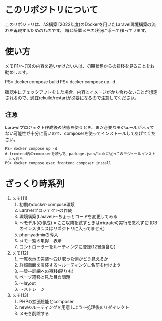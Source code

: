 # このリポジトリについて

このリポジトリは、AS構築Ⅰ(2022年度)のDockerを用いたLaravel環境構築の流れを再現するためのものです。
概ね授業メモの状況に添って作っています。

# 使い方

メモ(11)〜(13)の内容を追いかけたい人は、初期状態からの推移を見ることをお勧めします。

PS> docker compose build
PS> docker compose up -d

確認中にチェックアウトをした場合、内容とイメージがかち合わないことが想定されるので、適宜rebuild/restartが必要になるので注意してください。

## 注意

Laravelプロジェクト作成後の状態を使うとき、まだ必要なモジュールが入ってない可能性が十分に高いので、composerを使ってインストールしてあげてください。

```
PS> docker compose up -d
# frontend内のcomposerを読んで、package.json/lockに従ってのモジュールインストールを行う
PS> docker compose exec frontend composer install
```


# ざっくり時系列

1. メモ(11)
    1. 初期のdocker-compose環境
    2. Laravelプロジェクトの作成
    3. 環境構築(Laravel)〜ちょっとコードを変更してみる
    4. 〜モデル(の作成)
        ※ ここ以降を試すときはmigrateの実行を忘れずに!(DBのインスタンスはリポジトリに入ってません)
    5. phpmyadminの導入
    6. メモ一覧の取得・表示
    7. コントローラーをルーティングに登録(12冒頭含む)
2. メモ(12)
    1. 一覧表示の実装〜受け取った側がどう見えるか
    2. 詳細画面を実装する〜ルーティングに名前を付けよう
    3. 一覧〜詳細への遷移(戻りも)
    4. ページ遷移と見た目の問題
    5. 〜layout
    6. 〜ストレージ
3. メモ(13)
    1. PHPの拡張機能とcomposer
    2. newのルーティングを用意しよう〜処理後のリダイレクト
    3. メモを削除する


